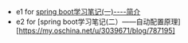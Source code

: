 - e1  for  [spring boot学习笔记(一)----简介](https://my.oschina.net/u/3039671/blog/787136)
- e2  for  [spring boot学习笔记(二）——自动配置原理][https://my.oschina.net/u/3039671/blog/787195]
